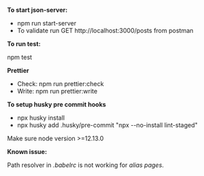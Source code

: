 **To start json-server:**

- npm run start-server
- To validate run GET http://localhost:3000/posts from postman

**To run test:** 

npm test

**Prettier**
- Check: npm run prettier:check
- Write: npm run prettier:write

**To setup husky pre commit hooks**
- npx husky install
- npx husky add .husky/pre-commit "npx --no-install lint-staged"

Make sure node version >=12.13.0

**Known issue:**

Path resolver in _.babelrc_ is not working for _alias pages_.
